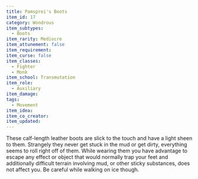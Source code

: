 ```yaml
---
title: Pamsprei's Boots
item_id: 17
category: Wondrous
item_subtypes:
  - Boots
item_rarity: Mediocre
item_attunement: false
item_requirement:
item_curse: false
item_classes:
  - Fighter
  - Monk
item_school: Transmutation
item_role:
  - Auxiliary
item_damage:
tags:
  - Movement
item_idea:
item_co_creator:
item_updated:
---
```


These calf-length leather boots are slick to the touch and have a light sheen to them. Strangely they never get stuck in the mud or get dirty, everything seems to roll right off of them. While wearing them you have advantage to escape any effect or object that would normally trap your feet and additionally difficult terrain involving mud, or other sticky substances, does not affect you. Be careful while walking on ice though.
